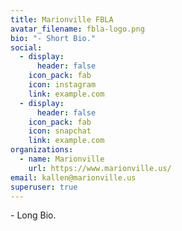 ```yaml
---
title: Marionville FBLA
avatar_filename: fbla-logo.png
bio: "- Short Bio."
social:
  - display:
      header: false
    icon_pack: fab
    icon: instagram
    link: example.com
  - display:
      header: false
    icon_pack: fab
    icon: snapchat
    link: example.com
organizations:
  - name: Marionville
    url: https://www.marionville.us/
email: kallen@marionville.us
superuser: true
---
```

\-﻿ Long Bio.